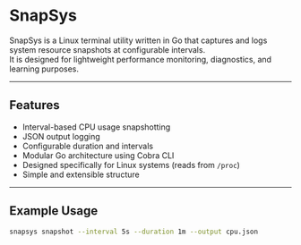 # SnapSys

SnapSys is a Linux terminal utility written in Go that captures and logs system resource snapshots at configurable intervals.  
It is designed for lightweight performance monitoring, diagnostics, and learning purposes.

---

## Features

- Interval-based CPU usage snapshotting
- JSON output logging
- Configurable duration and intervals
- Modular Go architecture using Cobra CLI
- Designed specifically for Linux systems (reads from `/proc`)
- Simple and extensible structure

---

## Example Usage

```bash
snapsys snapshot --interval 5s --duration 1m --output cpu.json
